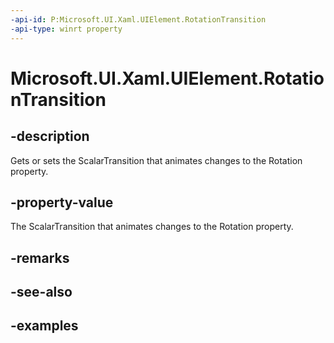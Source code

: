 ```yaml
---
-api-id: P:Microsoft.UI.Xaml.UIElement.RotationTransition
-api-type: winrt property
---
```


<!-- Property syntax.
public ScalarTransition RotationTransition { get;  set; }
-->

# Microsoft.UI.Xaml.UIElement.RotationTransition

## -description
Gets or sets the ScalarTransition that animates changes to the Rotation property.

## -property-value

The ScalarTransition that animates changes to the Rotation property.

## -remarks

## -see-also

## -examples

